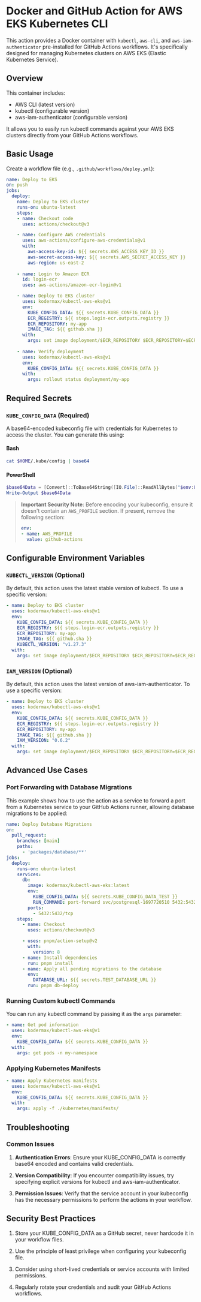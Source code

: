 # Docker and GitHub Action for AWS EKS Kubernetes CLI

This action provides a Docker container with `kubectl`, `aws-cli`, and `aws-iam-authenticator` pre-installed for GitHub Actions workflows. It's specifically designed for managing Kubernetes clusters on AWS EKS (Elastic Kubernetes Service).

## Overview

This container includes:
- AWS CLI (latest version)
- kubectl (configurable version)
- aws-iam-authenticator (configurable version)

It allows you to easily run kubectl commands against your AWS EKS clusters directly from your GitHub Actions workflows.

## Basic Usage

Create a workflow file (e.g., `.github/workflows/deploy.yml`):

```yaml
name: Deploy to EKS
on: push
jobs:
  deploy:
    name: Deploy to EKS cluster
    runs-on: ubuntu-latest
    steps:
    - name: Checkout code
      uses: actions/checkout@v3

    - name: Configure AWS credentials
      uses: aws-actions/configure-aws-credentials@v1
      with:
        aws-access-key-id: ${{ secrets.AWS_ACCESS_KEY_ID }}
        aws-secret-access-key: ${{ secrets.AWS_SECRET_ACCESS_KEY }}
        aws-region: us-east-2
    
    - name: Login to Amazon ECR
      id: login-ecr
      uses: aws-actions/amazon-ecr-login@v1

    - name: Deploy to EKS cluster
      uses: kodermax/kubectl-aws-eks@v1
      env:
        KUBE_CONFIG_DATA: ${{ secrets.KUBE_CONFIG_DATA }}
        ECR_REGISTRY: ${{ steps.login-ecr.outputs.registry }}
        ECR_REPOSITORY: my-app
        IMAGE_TAG: ${{ github.sha }}
      with:
        args: set image deployment/$ECR_REPOSITORY $ECR_REPOSITORY=$ECR_REGISTRY/$ECR_REPOSITORY:$IMAGE_TAG
        
    - name: Verify deployment
      uses: kodermax/kubectl-aws-eks@v1
      env:
        KUBE_CONFIG_DATA: ${{ secrets.KUBE_CONFIG_DATA }}
      with:
        args: rollout status deployment/my-app
```

## Required Secrets

### `KUBE_CONFIG_DATA` (Required)

A base64-encoded kubeconfig file with credentials for Kubernetes to access the cluster. You can generate this using:

#### Bash
```bash
cat $HOME/.kube/config | base64
```

#### PowerShell
```powershell
$base64Data = [Convert]::ToBase64String([IO.File]::ReadAllBytes("$env:USERPROFILE\.kube\config"))
Write-Output $base64Data
```

> **Important Security Note**: Before encoding your kubeconfig, ensure it doesn't contain an `AWS_PROFILE` section. If present, remove the following section:
> ```yaml
> env:
> - name: AWS_PROFILE
>   value: github-actions
> ```

## Configurable Environment Variables

### `KUBECTL_VERSION` (Optional)

By default, this action uses the latest stable version of kubectl. To use a specific version:

```yaml
- name: Deploy to EKS cluster
  uses: kodermax/kubectl-aws-eks@v1
  env:
    KUBE_CONFIG_DATA: ${{ secrets.KUBE_CONFIG_DATA }}
    ECR_REGISTRY: ${{ steps.login-ecr.outputs.registry }}
    ECR_REPOSITORY: my-app
    IMAGE_TAG: ${{ github.sha }}
    KUBECTL_VERSION: "v1.27.3"
  with:
    args: set image deployment/$ECR_REPOSITORY $ECR_REPOSITORY=$ECR_REGISTRY/$ECR_REPOSITORY:$IMAGE_TAG
```

### `IAM_VERSION` (Optional)

By default, this action uses the latest version of aws-iam-authenticator. To use a specific version:

```yaml
- name: Deploy to EKS cluster
  uses: kodermax/kubectl-aws-eks@v1
  env:
    KUBE_CONFIG_DATA: ${{ secrets.KUBE_CONFIG_DATA }}
    ECR_REGISTRY: ${{ steps.login-ecr.outputs.registry }}
    ECR_REPOSITORY: my-app
    IMAGE_TAG: ${{ github.sha }}
    IAM_VERSION: "0.6.2"
  with:
    args: set image deployment/$ECR_REPOSITORY $ECR_REPOSITORY=$ECR_REGISTRY/$ECR_REPOSITORY:$IMAGE_TAG
```

## Advanced Use Cases

### Port Forwarding with Database Migrations

This example shows how to use the action as a service to forward a port from a Kubernetes service to your GitHub Actions runner, allowing database migrations to be applied:

```yaml
name: Deploy Database Migrations
on:
  pull_request:
    branches: [main]
    paths:
      - 'packages/database/**'
jobs:
  deploy:
    runs-on: ubuntu-latest
    services:
      db:
        image: kodermax/kubectl-aws-eks:latest
        env:
          KUBE_CONFIG_DATA: ${{ secrets.KUBE_CONFIG_DATA_TEST }}
          RUN_COMMAND: port-forward svc/postgresql-1697720510 5432:5432 --address='0.0.0.0'
        ports:
          - 5432:5432/tcp
    steps:
      - name: Checkout
        uses: actions/checkout@v3

      - uses: pnpm/action-setup@v2
        with:
          version: 8
      - name: Install dependencies
        run: pnpm install
      - name: Apply all pending migrations to the database
        env:
          DATABASE_URL: ${{ secrets.TEST_DATABASE_URL }}
        run: pnpm db-deploy
```

### Running Custom kubectl Commands

You can run any kubectl command by passing it as the `args` parameter:

```yaml
- name: Get pod information
  uses: kodermax/kubectl-aws-eks@v1
  env:
    KUBE_CONFIG_DATA: ${{ secrets.KUBE_CONFIG_DATA }}
  with:
    args: get pods -n my-namespace
```

### Applying Kubernetes Manifests

```yaml
- name: Apply Kubernetes manifests
  uses: kodermax/kubectl-aws-eks@v1
  env:
    KUBE_CONFIG_DATA: ${{ secrets.KUBE_CONFIG_DATA }}
  with:
    args: apply -f ./kubernetes/manifests/
```

## Troubleshooting

### Common Issues

1. **Authentication Errors**: Ensure your KUBE_CONFIG_DATA is correctly base64 encoded and contains valid credentials.

2. **Version Compatibility**: If you encounter compatibility issues, try specifying explicit versions for kubectl and aws-iam-authenticator.

3. **Permission Issues**: Verify that the service account in your kubeconfig has the necessary permissions to perform the actions in your workflow.

## Security Best Practices

1. Store your KUBE_CONFIG_DATA as a GitHub secret, never hardcode it in your workflow files.

2. Use the principle of least privilege when configuring your kubeconfig file.

3. Consider using short-lived credentials or service accounts with limited permissions.

4. Regularly rotate your credentials and audit your GitHub Actions workflows.

